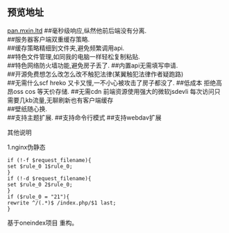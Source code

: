 ## 预览地址  
[pan.mxin.ltd](https://pan.mxin.ltd/)
##毫秒级响应,纵然他前后端没有分离.  
##服务器客户端双重缓存策略.  
##缓存策略精细到文件夹,避免频繁调用api.  
##特色文件管理,如同我的电脑一样轻松复制粘贴.  
##特色网络防火墙功能,避免房子丢了.
##内置api无需填写申请.  
##开源免费想怎么改怎么改不触犯法律(某翼触犯法律作者疑跑路)  
##无需什么scf hreko 又卡又慢,一不小心被攻击了房子都没了.
##低成本 拒绝高昂oss cos 等天价存储.
##无需cdn 前端资源使用强大的微软jsdevli 每次访问只需要几kb流量,无聊刷新也有客户端缓存  
##壁纸随心换.  
##支持主题扩展.
##支持命令行模式
##支持webdav扩展   



其他说明

1.nginx伪静态
```
if (!-f $request_filename){
set $rule_0 1$rule_0;
}
if (!-d $request_filename){
set $rule_0 2$rule_0;
}
if ($rule_0 = "21"){
rewrite ^/(.*)$ /index.php/$1 last;
}
```
基于oneindex项目  重构。  
